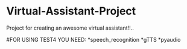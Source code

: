 # Virtual-Assistant-Project
Project for creating an awesome virtual assistant!!..


#FOR USING TEST4 YOU NEED:
      *speech_recognition
      *gTTS
      *pyaudio
      
